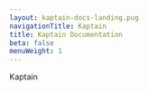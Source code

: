 ```yaml
---
layout: kaptain-docs-landing.pug
navigationTitle: Kaptain
title: Kaptain Documentation
beta: false
menuWeight: 1
---
```


Kaptain 
